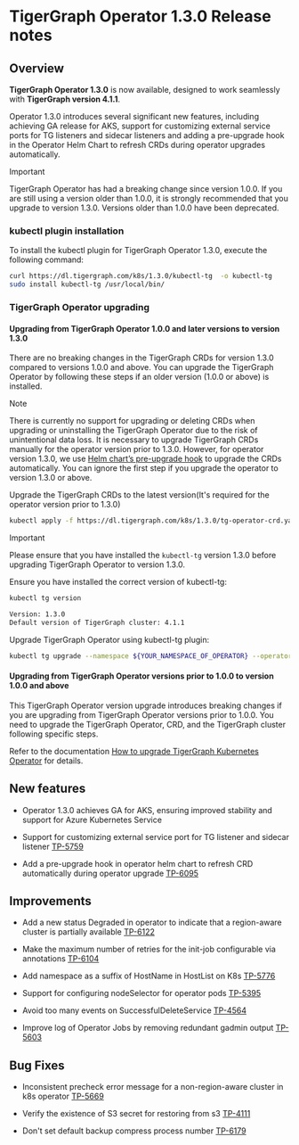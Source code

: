 # TigerGraph Operator 1.3.0 Release notes

## Overview

**TigerGraph Operator 1.3.0** is now available, designed to work seamlessly with **TigerGraph version 4.1.1**.

Operator 1.3.0 introduces several significant new features, including achieving GA release for AKS, support for customizing external service ports for TG listeners and sidecar listeners and adding a pre-upgrade hook in the Operator Helm Chart to refresh CRDs during operator upgrades automatically.

> [!IMPORTANT]
> TigerGraph Operator has had a breaking change since version 1.0.0. If you are still using a version older than 1.0.0, it is strongly recommended that you upgrade to version 1.3.0. Versions older than 1.0.0 have been deprecated.

### kubectl plugin installation

To install the kubectl plugin for TigerGraph Operator 1.3.0, execute the following command:

```bash
curl https://dl.tigergraph.com/k8s/1.3.0/kubectl-tg  -o kubectl-tg
sudo install kubectl-tg /usr/local/bin/
```

### TigerGraph Operator upgrading

#### Upgrading from TigerGraph Operator 1.0.0 and later versions to version 1.3.0

There are no breaking changes in the TigerGraph CRDs for version 1.3.0 compared to versions 1.0.0 and above. You can upgrade the TigerGraph Operator by following these steps if an older version (1.0.0 or above) is installed.

> [!NOTE]
> There is currently no support for upgrading or deleting CRDs when upgrading or uninstalling the TigerGraph Operator due to the risk of unintentional data loss. It is necessary to upgrade TigerGraph CRDs manually for the operator version prior to 1.3.0. However, for operator version 1.3.0, we use [Helm chart’s pre-upgrade hook](https://helm.sh/docs/topics/charts_hooks/) to upgrade the CRDs automatically. You can ignore the first step if you upgrade the operator to version 1.3.0 or above.

Upgrade the TigerGraph CRDs to the latest version(It's required for the operator version prior to 1.3.0)

```bash
kubectl apply -f https://dl.tigergraph.com/k8s/1.3.0/tg-operator-crd.yaml
```

> [!IMPORTANT]
> Please ensure that you have installed the `kubectl-tg` version 1.3.0 before upgrading TigerGraph Operator to version 1.3.0.

Ensure you have installed the correct version of kubectl-tg:

```bash
kubectl tg version

Version: 1.3.0
Default version of TigerGraph cluster: 4.1.1
```

Upgrade TigerGraph Operator using kubectl-tg plugin:

```bash
kubectl tg upgrade --namespace ${YOUR_NAMESPACE_OF_OPERATOR} --operator-version 1.3.0
```

#### Upgrading from TigerGraph Operator versions prior to 1.0.0 to version 1.0.0 and above

This TigerGraph Operator version upgrade introduces breaking changes if you are upgrading from TigerGraph Operator versions prior to 1.0.0. You need to upgrade the TigerGraph Operator, CRD, and the TigerGraph cluster following specific steps.

Refer to the documentation [How to upgrade TigerGraph Kubernetes Operator](../04-manage/operator-upgrade.md) for details.

## New features

- Operator 1.3.0 achieves GA for AKS, ensuring improved stability and support for Azure Kubernetes Service

- Support for customizing external service port for TG listener and sidecar listener [TP-5759](https://graphsql.atlassian.net/browse/TP-5759)

- Add a pre-upgrade hook in operator helm chart to refresh CRD automatically during operator upgrade  [TP-6095](https://graphsql.atlassian.net/browse/TP-6095)

## Improvements

- Add a new status Degraded in operator to indicate that a region-aware cluster is partially available [TP-6122](https://graphsql.atlassian.net/browse/TP-6122)

- Make the maximum number of retries for the init-job configurable via annotations [TP-6104](https://graphsql.atlassian.net/browse/TP-6104)

- Add namespace as a suffix of HostName in HostList on K8s [TP-5776](https://graphsql.atlassian.net/browse/TP-5776)

- Support for configuring nodeSelector for operator pods [TP-5395](https://graphsql.atlassian.net/browse/TP-5395)

- Avoid too many events on SuccessfulDeleteService [TP-4564](https://graphsql.atlassian.net/browse/TP-4564)

- Improve log of Operator Jobs by removing redundant gadmin output [TP-5603](https://graphsql.atlassian.net/browse/TP-5603)

## Bug Fixes

- Inconsistent precheck error message for a non-region-aware cluster in k8s operator [TP-5669](https://graphsql.atlassian.net/browse/TP-5669)

- Verify the existence of S3 secret for restoring from s3 [TP-4111](https://graphsql.atlassian.net/browse/TP-4111)

- Don't set default backup compress process number [TP-6179](https://graphsql.atlassian.net/browse/TP-6179)
